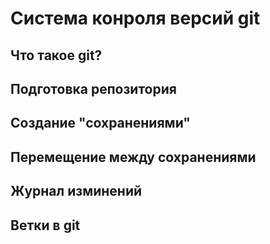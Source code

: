 # Система конроля версий git

## Что такое git?

## Подготовка репозитория

## Создание "сохранениями"

## Перемещение между сохранениями

## Журнал изминений

## Ветки в git
